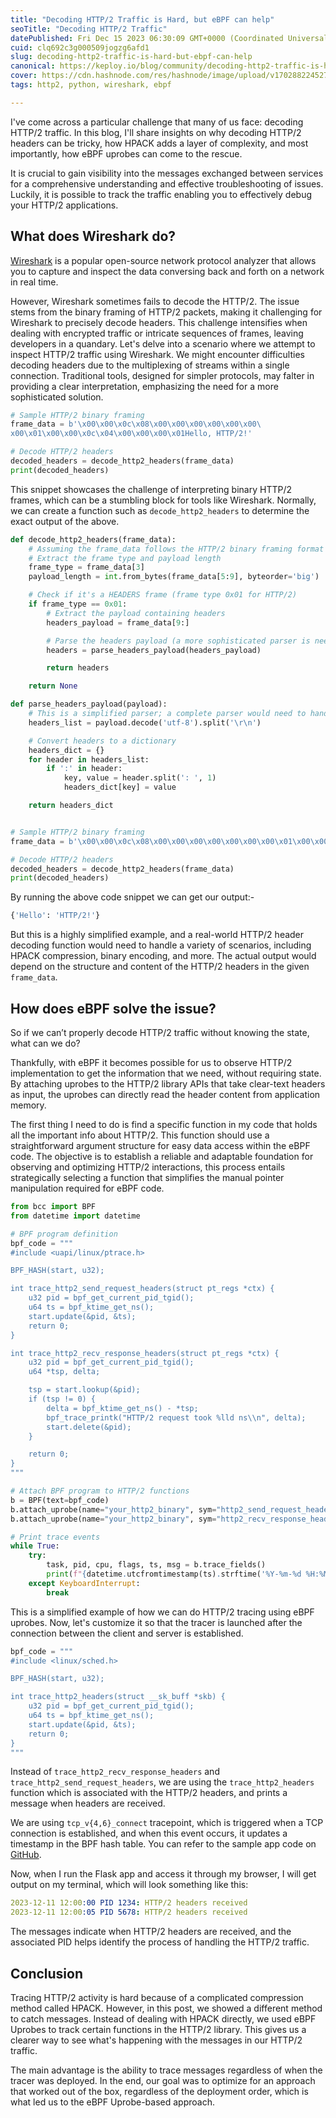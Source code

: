 ```yaml
---
title: "Decoding HTTP/2 Traffic is Hard, but eBPF can help"
seoTitle: "Decoding HTTP/2 Traffic"
datePublished: Fri Dec 15 2023 06:30:09 GMT+0000 (Coordinated Universal Time)
cuid: clq692c3g000509jogzg6afd1
slug: decoding-http2-traffic-is-hard-but-ebpf-can-help
canonical: https://keploy.io/blog/community/decoding-http2-traffic-is-hard-but-ebpf-can-help
cover: https://cdn.hashnode.com/res/hashnode/image/upload/v1702882245270/110ca084-efdd-4a30-8ea1-7d4c6d29277c.png
tags: http2, python, wireshark, ebpf

---
```


I've come across a particular challenge that many of us face: decoding HTTP/2 traffic. In this blog, I'll share insights on why decoding HTTP/2 headers can be tricky, how HPACK adds a layer of complexity, and most importantly, how eBPF uprobes can come to the rescue.

It is crucial to gain visibility into the messages exchanged between services for a comprehensive understanding and effective troubleshooting of issues. Luckily, it is possible to track the traffic enabling you to effectively debug your HTTP/2 applications.

## **What does Wireshark do?**

[Wireshark](https://www.wireshark.org/) is a popular open-source network protocol analyzer that allows you to capture and inspect the data conversing back and forth on a network in real time.

However, Wireshark sometimes fails to decode the HTTP/2. The issue stems from the binary framing of HTTP/2 packets, making it challenging for Wireshark to precisely decode headers. This challenge intensifies when dealing with encrypted traffic or intricate sequences of frames, leaving developers in a quandary. Let's delve into a scenario where we attempt to inspect HTTP/2 traffic using Wireshark. We might encounter difficulties decoding headers due to the multiplexing of streams within a single connection. Traditional tools, designed for simpler protocols, may falter in providing a clear interpretation, emphasizing the need for a more sophisticated solution.

```python
# Sample HTTP/2 binary framing
frame_data = b'\x00\x00\x0c\x08\x00\x00\x00\x00\x00\x00\
x00\x01\x00\x00\x0c\x04\x00\x00\x00\x01Hello, HTTP/2!'

# Decode HTTP/2 headers
decoded_headers = decode_http2_headers(frame_data)
print(decoded_headers)
```

This snippet showcases the challenge of interpreting binary HTTP/2 frames, which can be a stumbling block for tools like Wireshark. Normally, we can create a function such as `decode_http2_headers` to determine the exact output of the above.

```python
def decode_http2_headers(frame_data):
    # Assuming the frame_data follows the HTTP/2 binary framing format
    # Extract the frame type and payload length
    frame_type = frame_data[3]
    payload_length = int.from_bytes(frame_data[5:9], byteorder='big')

    # Check if it's a HEADERS frame (frame type 0x01 for HTTP/2)
    if frame_type == 0x01:
        # Extract the payload containing headers
        headers_payload = frame_data[9:]

        # Parse the headers payload (a more sophisticated parser is needed in a real-world scenario)
        headers = parse_headers_payload(headers_payload)

        return headers

    return None

def parse_headers_payload(payload):
    # This is a simplified parser; a complete parser would need to handle HPACK compression, etc.
    headers_list = payload.decode('utf-8').split('\r\n')

    # Convert headers to a dictionary
    headers_dict = {}
    for header in headers_list:
        if ':' in header:
            key, value = header.split(': ', 1)
            headers_dict[key] = value

    return headers_dict


# Sample HTTP/2 binary framing
frame_data = b'\x00\x00\x0c\x08\x00\x00\x00\x00\x00\x00\x00\x01\x00\x00\x0c\x04\x00\x00\x00\x01Hello, HTTP/2!'

# Decode HTTP/2 headers
decoded_headers = decode_http2_headers(frame_data)
print(decoded_headers)
```

By running the above code snippet we can get our output:-

```python
{'Hello': 'HTTP/2!'}
```

But this is a highly simplified example, and a real-world HTTP/2 header decoding function would need to handle a variety of scenarios, including HPACK compression, binary encoding, and more. The actual output would depend on the structure and content of the HTTP/2 headers in the given `frame_data`.

## **How does eBPF solve the issue?**

So if we can’t properly decode HTTP/2 traffic without knowing the state, what can we do?

Thankfully, with eBPF it becomes possible for us to observe HTTP/2 implementation to get the information that we need, without requiring state. By attaching uprobes to the HTTP/2 library APIs that take clear-text headers as input, the uprobes can directly read the header content from application memory.

The first thing I need to do is find a specific function in my code that holds all the important info about HTTP/2. This function should use a straightforward argument structure for easy data access within the eBPF code. The objective is to establish a reliable and adaptable foundation for observing and optimizing HTTP/2 interactions, this process entails strategically selecting a function that simplifies the manual pointer manipulation required for eBPF code.

```python
from bcc import BPF
from datetime import datetime

# BPF program definition
bpf_code = """
#include <uapi/linux/ptrace.h>

BPF_HASH(start, u32);

int trace_http2_send_request_headers(struct pt_regs *ctx) {
    u32 pid = bpf_get_current_pid_tgid();
    u64 ts = bpf_ktime_get_ns();
    start.update(&pid, &ts);
    return 0;
}

int trace_http2_recv_response_headers(struct pt_regs *ctx) {
    u32 pid = bpf_get_current_pid_tgid();
    u64 *tsp, delta;

    tsp = start.lookup(&pid);
    if (tsp != 0) {
        delta = bpf_ktime_get_ns() - *tsp;
        bpf_trace_printk("HTTP/2 request took %lld ns\\n", delta);
        start.delete(&pid);
    }

    return 0;
}
"""

# Attach BPF program to HTTP/2 functions
b = BPF(text=bpf_code)
b.attach_uprobe(name="your_http2_binary", sym="http2_send_request_headers", fn_name="trace_http2_send_request_headers")
b.attach_uprobe(name="your_http2_binary", sym="http2_recv_response_headers", fn_name="trace_http2_recv_response_headers")

# Print trace events
while True:
    try:
        task, pid, cpu, flags, ts, msg = b.trace_fields()
        print(f"{datetime.utcfromtimestamp(ts).strftime('%Y-%m-%d %H:%M:%S')} PID {pid}: {msg}")
    except KeyboardInterrupt:
        break
```

This is a simplified example of how we can do HTTP/2 tracing using eBPF uprobes. Now, let's customize it so that the tracer is launched after the connection between the client and server is established.

```python
bpf_code = """
#include <linux/sched.h>

BPF_HASH(start, u32);

int trace_http2_headers(struct __sk_buff *skb) {
    u32 pid = bpf_get_current_pid_tgid();
    u64 ts = bpf_ktime_get_ns();
    start.update(&pid, &ts);
    return 0;
}
"""
```

Instead of `trace_http2_recv_response_headers` and `trace_http2_send_request_headers`, we are using the `trace_http2_headers` function which is associated with the HTTP/2 headers, and prints a message when headers are received.

We are using `tcp_v{4,6}_connect` tracepoint, which is triggered when a TCP connection is established, and when this event occurs, it updates a timestamp in the BPF hash table. You can refer to the sample app code on [GitHub](https://github.com/Sonichigo/http_server/tree/main/server).

Now, when I run the Flask app and access it through my browser, I will get output on my terminal, which will look something like this:

```yaml
2023-12-11 12:00:00 PID 1234: HTTP/2 headers received
2023-12-11 12:00:05 PID 5678: HTTP/2 headers received
```

The messages indicate when HTTP/2 headers are received, and the associated PID helps identify the process of handling the HTTP/2 traffic.

## **Conclusion**

Tracing HTTP/2 activity is hard because of a complicated compression method called HPACK. However, in this post, we showed a different method to catch messages. Instead of dealing with HPACK directly, we used eBPF Uprobes to track certain functions in the HTTP/2 library. This gives us a clearer way to see what's happening with the messages in our HTTP/2 traffic.

The main advantage is the ability to trace messages regardless of when the tracer was deployed. In the end, our goal was to optimize for an approach that worked out of the box, regardless of the deployment order, which is what led us to the eBPF Uprobe-based approach.